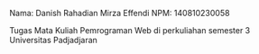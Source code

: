 Nama: Danish Rahadian Mirza Effendi
NPM: 140810230058

Tugas Mata Kuliah Pemrograman Web di perkuliahan semester 3 Universitas Padjadjaran
